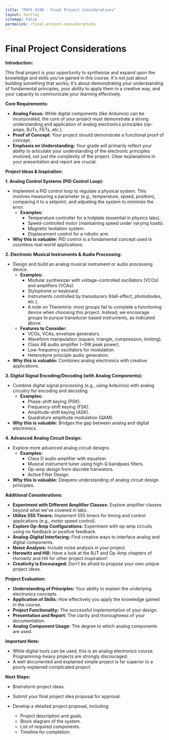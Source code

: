 ```yaml
---
title: "PHYS 3330 - Final Project Considerations"
layout: textlay
sitemap: false
permalink: /final-project-considerations
---
```


# **Final Project Considerations**

**Introduction:**

This final project is your opportunity to synthesize and expand upon the knowledge and skills you've gained in this course. It's not just about building something that works; it's about demonstrating your understanding of fundamental principles, your ability to apply them in a creative way, and your capacity to communicate your learning effectively.

**Core Requirements:**

* **Analog Focus:** While digital components (like Arduinos) can be incorporated, the core of your project must demonstrate a strong understanding and application of analog electronics principles (op-amps, BJTs, FETs, etc.).
* **Proof of Concept:** Your project should demonstrate a functional proof of concept.
* **Emphasis on Understanding:** Your grade will primarily reflect your ability to articulate your understanding of the electronic principles involved, not just the complexity of the project. Clear explanations in your presentation and report are crucial.

**Project Ideas & Inspiration:**

**1. Analog Control Systems (PID Control Loop):**

* Implement a PID control loop to regulate a physical system. This involves measuring a parameter (e.g., temperature, speed, position), comparing it to a setpoint, and adjusting the system to minimize the error.
    * **Examples:**
        * Temperature controller for a hotplate (essential in physics labs).
        * Speed-controlled motor (maintaining speed under varying loads).
        * Magnetic levitation system.
        * Displacement control for a robotic arm.
* **Why this is valuable:** PID control is a fundamental concept used in countless real-world applications.

**2. Electronic Musical Instruments & Audio Processing:**

* Design and build an analog musical instrument or audio processing device.
    * **Examples:**
        * Modular synthesizer with voltage-controlled oscillators (VCOs) and amplifiers (VCAs).
        * Stylophone or keyboard.
        * Instruments controlled by transducers (Hall-effect, photodiodes, etc.).
        * A note on Theremins: most groups fail to complete a functioning device when choosing this project. Instead, we encourage groups to pursue transducer based instruments, as indicated above.
    * **Features to Consider:**
        * VCOs, VCAs, envelope generators.
        * Waveform manipulation (square, triangle, compression, limiting).
        * Class AB audio amplifier (~5W peak power).
        * Low-frequency oscillators for modulation.
        * Heterodyne principle audio generation.
* **Why this is valuable:** Combines analog electronics with creative applications.

**3. Digital Signal Encoding/Decoding (with Analog Components):**

* Combine digital signal processing (e.g., using Arduinos) with analog circuitry for encoding and decoding.
    * **Examples:**
        * Phase-shift keying (PSK).
        * Frequency-shift keying (FSK).
        * Amplitude-shift keying (ASK).
        * Quadrature amplitude modulation (QAM).
* **Why this is valuable:** Bridges the gap between analog and digital electronics.

**4. Advanced Analog Circuit Design:**

* Explore more advanced analog circuit designs.
    * **Examples:**
        * Class D audio amplifier with equalizer.
        * Musical instrument tuner using high-Q bandpass filters.
        * Op-amp design from discrete transistors.
        * Active Filter Design.
* **Why this is valuable:** Deepens understanding of analog circuit design principles.

**Additional Considerations:**

* **Experiment with Different Amplifier Classes:** Explore amplifier classes beyond what we've covered in labs.
* **Utilize 555 Timers:** Implement 555 timers for timing and control applications (e.g., motor speed control).
* **Explore Op-Amp Configurations:** Experiment with op-amp circuits using no feedback or positive feedback.
* **Analog-Digital Interfacing:** Find creative ways to interface analog and digital components.
* **Noise Analysis:** Include noise analysis in your project.
* **Horowitz and Hill:** Have a look at the BJT and Op-Amp chapters of Horowitz and Hill for other project inspiration!
* **Creativity is Encouraged:** Don't be afraid to propose your own unique project ideas.

**Project Evaluation:**

* **Understanding of Principles:** Your ability to explain the underlying electronics concepts.
* **Application of Skills:** How effectively you apply the knowledge gained in the course.
* **Project Functionality:** The successful implementation of your design.
* **Presentation and Report:** The clarity and thoroughness of your documentation.
* **Analog Component Usage:** The degree to which analog components are used.

**Important Note:**

* While digital tools can be used, this is an analog electronics course. Programming-heavy projects are strongly discouraged.
* A well documented and explained simple project is far superior to a poorly explained complicated project.

**Next Steps:**

* Brainstorm project ideas.

* Submit your final project idea proposal for approval.

* Develop a detailed project proposal, including:
    * Project description and goals.
    * Block diagram of the system.
    * List of required components.
    * Timeline for completion.
    
    